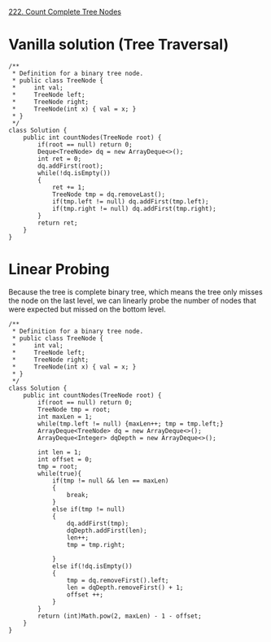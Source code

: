 [222. Count Complete Tree Nodes](https://leetcode.com/problems/count-complete-tree-nodes/)

# Vanilla solution (Tree Traversal)

```
/**
 * Definition for a binary tree node.
 * public class TreeNode {
 *     int val;
 *     TreeNode left;
 *     TreeNode right;
 *     TreeNode(int x) { val = x; }
 * }
 */
class Solution {
    public int countNodes(TreeNode root) {
        if(root == null) return 0;
        Deque<TreeNode> dq = new ArrayDeque<>();
        int ret = 0;
        dq.addFirst(root);
        while(!dq.isEmpty())
        {
            ret += 1;
            TreeNode tmp = dq.removeLast();
            if(tmp.left != null) dq.addFirst(tmp.left);
            if(tmp.right != null) dq.addFirst(tmp.right);
        }
        return ret;
    }
}
```

# Linear Probing

Because the tree is complete binary tree, which means the tree only misses the node on the last level, we can linearly probe the number of nodes that were expected but missed on the bottom level.

```
/**
 * Definition for a binary tree node.
 * public class TreeNode {
 *     int val;
 *     TreeNode left;
 *     TreeNode right;
 *     TreeNode(int x) { val = x; }
 * }
 */
class Solution {
    public int countNodes(TreeNode root) {
        if(root == null) return 0;
        TreeNode tmp = root;
        int maxLen = 1;
        while(tmp.left != null) {maxLen++; tmp = tmp.left;}
        ArrayDeque<TreeNode> dq = new ArrayDeque<>();
        ArrayDeque<Integer> dqDepth = new ArrayDeque<>();

        int len = 1;
        int offset = 0;
        tmp = root;
        while(true){
            if(tmp != null && len == maxLen)
            {
                break;
            }
            else if(tmp != null) 
            {
                dq.addFirst(tmp);
                dqDepth.addFirst(len);
                len++;
                tmp = tmp.right;

            }
            else if(!dq.isEmpty()) 
            { 
                tmp = dq.removeFirst().left;
                len = dqDepth.removeFirst() + 1;
                offset ++;
            }
        }
        return (int)Math.pow(2, maxLen) - 1 - offset;
    }
}
```
